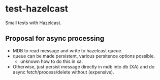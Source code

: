 # test-hazelcast

Small tests with Hazelcast.

## Proposal for async processing

* MDB to read message and write to hazelcast queue.
* queue can be made persistent, various persitence options possible. 
  * unknown how to do this in xa.
* Otherwise, just persist message directly in mdb into db (XA) and do async fetch/process/delete without (expensive).
  
